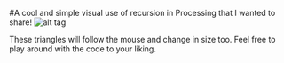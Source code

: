 #A cool and simple visual use of recursion in Processing that I wanted to share!
![alt tag](http://puu.sh/g5ysl/4d04243450.png)


These triangles will follow the mouse and change in size too.
Feel free to play around with the code to your liking.
